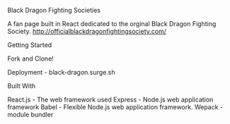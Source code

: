 Black Dragon Fighting Societies

A fan page built in React dedicated to the orginal Black Dragon Fighting Society. 
http://officialblackdragonfightingsociety.com/

Getting Started

Fork and Clone!


Deployment -
black-dragon.surge.sh

Built With

React.js - The web framework used
Express - Node.js web application framework
Babel - Flexible Node.js web application framework.
Wepack - module bundler

